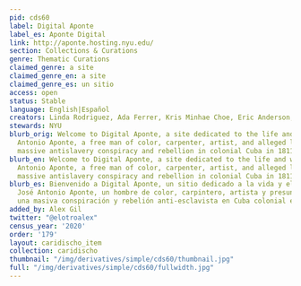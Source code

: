 ```yaml
---
pid: cds60
label: Digital Aponte
label_es: Aponte Digital
link: http://aponte.hosting.nyu.edu/
section: Collections & Curations
genre: Thematic Curations
claimed_genre: a site
claimed_genre_en: a site
claimed_genre_es: un sitio
access: open
status: Stable
language: English|Español
creators: Linda Rodriguez, Ada Ferrer, Kris Minhae Choe, Eric Anderson, et al
stewards: NYU
blurb_orig: Welcome to Digital Aponte, a site dedicated to the life and work of José
  Antonio Aponte, a free man of color, carpenter, artist, and alleged leader of a
  massive antislavery conspiracy and rebellion in colonial Cuba in 1811-1812.
blurb_en: Welcome to Digital Aponte, a site dedicated to the life and work of José
  Antonio Aponte, a free man of color, carpenter, artist, and alleged leader of a
  massive antislavery conspiracy and rebellion in colonial Cuba in 1811-1812.
blurb_es: Bienvenido a Digital Aponte, un sitio dedicado a la vida y el trabajo de
  José Antonio Aponte, un hombre de color, carpintero, artista y presunto líder de
  una masiva conspiración y rebelión anti-esclavista en Cuba colonial en 1811–1812.
added_by: Alex Gil
twitter: "@elotroalex"
census_year: '2020'
order: '179'
layout: caridischo_item
collection: caridischo
thumbnail: "/img/derivatives/simple/cds60/thumbnail.jpg"
full: "/img/derivatives/simple/cds60/fullwidth.jpg"
---
```

